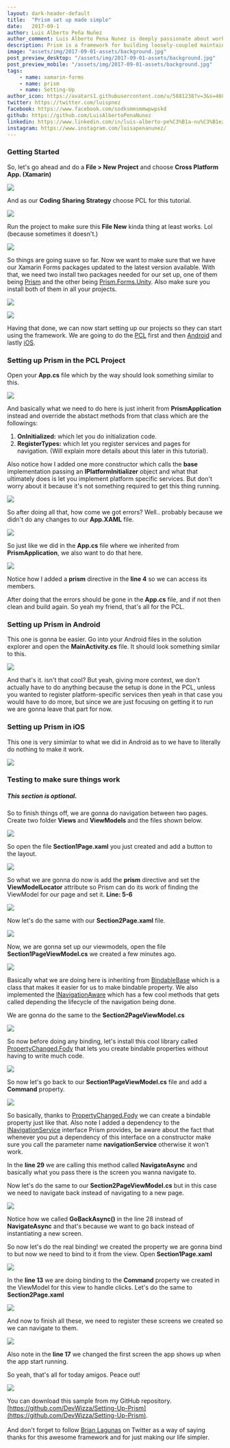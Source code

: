 ```yaml
---
layout: dark-header-default
title:  "Prism set up made simple"
date:   2017-09-1
author: Luis Alberto Peña Nuñez
author_comment: Luis Alberto Pena Nunez is deeply passionate about working with new technologies, helping people, and software engineering. He loves what technology has done for businesses and consumers, and the fact that there's no doubt it's going to have a continued effect throughout the world moving forward.
description: Prism is a framework for building loosely-coupled maintainable code without having to spend much time thinking about architecture, in this tutorial I will take you through the process of setting up Prism in the simplest way possible. All you need is a working computer and a couple cups of coffe and patience!
image: "assets/img/2017-09-01-assets/background.jpg"
post_preview_desktop: "/assets/img/2017-09-01-assets/background.jpg"
post_preview_mobile: "/assets/img/2017-09-01-assets/background.jpg"
tags:
    - name: xamarin-forms
    - name: prism
    - name: Setting-Up
author_icon: https://avatars1.githubusercontent.com/u/5881238?v=3&s=460
twitter: https://twitter.com/luispnez
facebook: https://www.facebook.com/sodksmmsmmwpwpskd
github: https://github.com/LuisAlbertoPenaNunez
linkedin: https://www.linkedin.com/in/luis-alberto-pe%C3%B1a-nu%C3%B1ez-aa70a5103/
instagram: https://www.instagram.com/luisapenanunez/
---
```


### Getting Started

So, let's go ahead and do a <b>File > New Project</b> and choose <b>Cross Platform App. (Xamarin)</b>

<a href="{{ site.github.url | replace: 'http://', '//' }}/assets/img/2017-09-01-assets/FileNewProject/FileNewProject.png"><img  class="img--small-2x" src="{{ site.github.url | replace: 'http://', '//' }}/assets/img/2017-09-01-assets/FileNewProject/FileNewProject.png"></a>

And as our <b>Coding Sharing Strategy</b> choose PCL for this tutorial.

<a href="{{ site.github.url | replace: 'http://', '//' }}/assets/img/2017-09-01-assets/FileNewProject/AfterFileNew.png"> <img  class="img--small-2x" src="{{ site.github.url | replace: 'http://', '//' }}/assets/img/2017-09-01-assets/FileNewProject/AfterFileNew.png"></a>

Run the project to make sure this <b>File New</b> kinda thing at least works. Lol (because sometimes it doesn't.)

<a href="{{ site.github.url | replace: 'http://', '//' }}/assets/img/2017-09-01-assets/FileNewProject/AppRunningAfterNewFileAndroid.png"> <img  class="img--small-2x" src="{{ site.github.url | replace: 'http://', '//' }}/assets/img/2017-09-01-assets/FileNewProject/AppRunningAfterNewFileAndroid.png">
</a>

So things are going suave so far. Now we want to make sure that we have our Xamarin Forms packages updated to the latest version available. With that, we need two install two packages needed for our set up, one of them being [Prism](https://www.nuget.org/packages/Prism.Forms/) and the other being [Prism.Forms.Unity](https://www.nuget.org/packages/Prism.Unity.Forms/). Also make sure you install both of them in all your projects.

<a href="{{ site.github.url | replace: 'http://', '//' }}/assets/img/2017-09-01-assets/FileNewProject/InstallingPrismInAllProjects.png"> <img  class="img--small-2x" src="{{ site.github.url | replace: 'http://', '//' }}/assets/img/2017-09-01-assets/FileNewProject/InstallingPrismInAllProjects.png">
</a>

<a href="{{ site.github.url | replace: 'http://', '//' }}/assets/img/2017-09-01-assets/FileNewProject/PrismUnity.png"><img  class="img--small-2x" src="{{ site.github.url | replace: 'http://', '//' }}/assets/img/2017-09-01-assets/FileNewProject/PrismUnity.png"></a>

Having that done, we can now start setting up our projects so they can start using the framework. We are going to do the [PCL](https://developer.xamarin.com/guides/cross-platform/application_fundamentals/pcl/introduction_to_portable_class_libraries/) first and then [Android](https://developer.xamarin.com/guides/android/) and lastly [iOS](https://developer.xamarin.com/guides/ios/).

### Setting up Prism in the PCL Project

Open your <b>App.cs</b> file which by the way should look something similar to this.

<a href="{{ site.github.url | replace: 'http://', '//' }}/assets/img/2017-09-01-assets/PCLInit/BeforeAppcs.png">
<img  class="img--small-2x" src="{{ site.github.url | replace: 'http://', '//' }}/assets/img/2017-09-01-assets/PCLInit/BeforeAppcs.png">
</a>

And basically what we need to do here is just inherit from <b>PrismApplication</b> instead and override the abstact methods from that class which are the followings:

1. <b>OnInitialized:</b> which let you do initialization code.
2. <b>RegisterTypes:</b> which let you register services and pages for navigation. (Will explain more details about this later in this tutorial).

Also notice how I added one more constructor which calls the <b>base</b> implementation passing an <b>IPlatformInitializer</b> object and what that ultimately does is let you implement platform specific services. But don't worry about it because it's not something required to get this thing running.

<a href="{{ site.github.url | replace: 'http://', '//' }}/assets/img/2017-09-01-assets/PCLInit/AfterSettingPrismApplication.png">
<img  class="img--small-2x" src="{{ site.github.url | replace: 'http://', '//' }}/assets/img/2017-09-01-assets/PCLInit/AfterSettingPrismApplication.png">
</a>

So after doing all that, how come we got errors? Well.. probably because we didn't do any changes to our <b>App.XAML</b> file.

<a href="{{ site.github.url | replace: 'http://', '//' }}/assets/img/2017-09-01-assets/PCLInit/BeforeAppXAML.png">
<img  class="img--small-2x" src="{{ site.github.url | replace: 'http://', '//' }}/assets/img/2017-09-01-assets/PCLInit/BeforeAppXAML.png">
</a>

So just like we did in the <b>App.cs</b> file where we inherited from <b>PrismApplication</b>, we also want to do that here.

<a href="{{ site.github.url | replace: 'http://', '//' }}/assets/img/2017-09-01-assets/PCLInit/AppXAMLAfter.png">
<img  class="img--small-2x" src="{{ site.github.url | replace: 'http://', '//' }}/assets/img/2017-09-01-assets/PCLInit/AppXAMLAfter.png">
</a>

Notice how I added a <b>prism</b> directive in the <b>line 4</b> so we can access its members.

After doing that the errors should be gone in the <b>App.cs</b> file, and if not then clean and build again. So yeah my friend, that's all for the PCL.

### Setting up Prism in Android

This one is gonna be easier. Go into your Android files in the solution explorer and open the <b>MainActivity.cs</b> file. It should look something similar to this.

<a href="{{ site.github.url | replace: 'http://', '//' }}/assets/img/2017-09-01-assets/AndroidInitialization/MainActivitySetupBefore.png"><img  class="img--small-2x" src="{{ site.github.url | replace: 'http://', '//' }}/assets/img/2017-09-01-assets/AndroidInitialization/MainActivitySetupBefore.png">
</a>

And that's it. isn't that cool? But yeah, giving more context, we don't actually have to do anything because the setup is done in the PCL, unless you wanted to register platform-specific services then yeah in that case you would have to do more, but since we are just focusing on getting it to run we are gonna leave that part for now.

### Setting up Prism in iOS

This one is very simimlar to what we did in Android as to we have to literally do nothing to make it work.

<a href="{{ site.github.url | replace: 'http://', '//' }}/assets/img/2017-09-01-assets/iOSInit/AppDelegateBefore.png"><img  class="img--small-2x" src="{{ site.github.url | replace: 'http://', '//' }}/assets/img/2017-09-01-assets/iOSInit/AppDelegateBefore.png">
</a>

### Testing to make sure things work
<h5>This section is optional.</h5>

So to finish things off, we are gonna do navigation between two pages. Create two folder <b> Views </b> and <b> ViewModels </b> and the files shown below.

<a href="{{ site.github.url | replace: 'http://', '//' }}/assets/img/2017-09-01-assets/RestructuringSolution/1.png"><img  class="img--small-2x" src="{{ site.github.url | replace: 'http://', '//' }}/assets/img/2017-09-01-assets/RestructuringSolution/1.png">
</a>

So open the file <b>Section1Page.xaml</b> you just created and add a button to the layout.

<a href="{{ site.github.url | replace: 'http://', '//' }}/assets/img/2017-09-01-assets/RestructuringSolution/2.png"><img  class="img--small-2x" src="{{ site.github.url | replace: 'http://', '//' }}/assets/img/2017-09-01-assets/RestructuringSolution/2.png">
</a>

So what we are gonna do now is add the <b>prism</b> directive and set the <b>ViewModelLocator</b> attribute so Prism can do its work of finding the ViewModel for our page and set it.
<b>Line: 5-6</b>

<a href="{{ site.github.url | replace: 'http://', '//' }}/assets/img/2017-09-01-assets/RestructuringSolution/3.png"><img  class="img--small-2x" src="{{ site.github.url | replace: 'http://', '//' }}/assets/img/2017-09-01-assets/RestructuringSolution/3.png">
</a>

Now let's do the same with our <b>Section2Page.xaml</b> file.

<a href="{{ site.github.url | replace: 'http://', '//' }}/assets/img/2017-09-01-assets/RestructuringSolution/4.png"><img  class="img--small-2x" src="{{ site.github.url | replace: 'http://', '//' }}/assets/img/2017-09-01-assets/RestructuringSolution/4.png">
</a>

Now, we are gonna set up our viewmodels, open the file <b>Section1PageViewModel.cs</b> we created a few minutes ago.

<a href="{{ site.github.url | replace: 'http://', '//' }}/assets/img/2017-09-01-assets/RestructuringSolution/6.png"><img  class="img--small-2x" src="{{ site.github.url | replace: 'http://', '//' }}/assets/img/2017-09-01-assets/RestructuringSolution/6.png">
</a>

Basically what we are doing here is inheriting from [BindableBase](https://stackoverflow.com/a/28848375/2958420) which is a class that makes it easier for us to make bindable property. We also implemented the [INavigationAware](https://prismlibrary.readthedocs.io/en/latest/Xamarin-Forms/3-Navigation-Service/#inavigationaware) which has a few cool methods that gets called depending the lifecycle of the navigation being done.

We are gonna do the same to the <b>Section2PageViewModel.cs</b>

<a href="{{ site.github.url | replace: 'http://', '//' }}/assets/img/2017-09-01-assets/RestructuringSolution/7.png"><img  class="img--small-2x" src="{{ site.github.url | replace: 'http://', '//' }}/assets/img/2017-09-01-assets/RestructuringSolution/7.png">
</a>

So now before doing any binding, let's install this cool library called [PropertyChanged.Fody](https://www.nuget.org/packages/PropertyChanged.Fody/) that lets you create bindable properties without having to write much code.

<a href="{{ site.github.url | replace: 'http://', '//' }}/assets/img/2017-09-01-assets/RestructuringSolution/InstallingFodyAfterViewModelBase.png"><img  class="img--small-2x" src="{{ site.github.url | replace: 'http://', '//' }}/assets/img/2017-09-01-assets/RestructuringSolution/InstallingFodyAfterViewModelBase.png">
</a>

So now let's go back to our <b>Section1PageViewModel.cs</b> file and add a <b>Command</b> property.

<a href="{{ site.github.url | replace: 'http://', '//' }}/assets/img/2017-09-01-assets/RestructuringSolution/10.png"><img  class="img--small-2x" src="{{ site.github.url | replace: 'http://', '//' }}/assets/img/2017-09-01-assets/RestructuringSolution/10.png">
</a>

So basically, thanks to [PropertyChanged.Fody](https://www.nuget.org/packages/PropertyChanged.Fody/) we can create a bindable property just like that. Also note I added a dependency to the [INavigationService](https://prismlibrary.readthedocs.io/en/latest/Xamarin-Forms/3-Navigation-Service/) interface Prism provides, be aware about the fact that whenever you put a dependency of this interface on a constructor make sure you call the parameter name <b>navigationService</b> otherwise it won't work.

In the <b>line 29</b> we are calling this method called <b>NavigateAsync</b> and basically what you pass there is the screen you wanna navigate to.

Now let's do the same to our <b>Section2PageViewModel.cs</b> but in this case we need to navigate back instead of navigating to a new page.

<a href="{{ site.github.url | replace: 'http://', '//' }}/assets/img/2017-09-01-assets/RestructuringSolution/11.png"><img  class="img--small-2x" src="{{ site.github.url | replace: 'http://', '//' }}/assets/img/2017-09-01-assets/RestructuringSolution/11.png">
</a>

Notice how we called <b>GoBackAsync()</b> in the line 28 instead of <b>NavigateAsync</b> and that's because we want to go back instead of instantiating a new screen.

So now let's do the real binding! we created the property we are gonna bind to but now we need to bind to it from the view. Open <b>Section1Page.xaml</b>

<a href="{{ site.github.url | replace: 'http://', '//' }}/assets/img/2017-09-01-assets/RestructuringSolution/12-1.png"><img  class="img--small-2x" src="{{ site.github.url | replace: 'http://', '//' }}/assets/img/2017-09-01-assets/RestructuringSolution/12-1.png">
</a>

In the <b>line 13</b> we are doing binding to the <b>Command</b> property we created in the ViewModel for this view to handle clicks. Let's do the same to <b>Section2Page.xaml</b>

<a href="{{ site.github.url | replace: 'http://', '//' }}/assets/img/2017-09-01-assets/RestructuringSolution/12.png"><img  class="img--small-2x" src="{{ site.github.url | replace: 'http://', '//' }}/assets/img/2017-09-01-assets/RestructuringSolution/12.png">
</a>

And now to finish all these, we need to register these screens we created so we can navigate to them.

<a href="{{ site.github.url | replace: 'http://', '//' }}/assets/img/2017-09-01-assets/RestructuringSolution/13.png"><img  class="img--small-2x" src="{{ site.github.url | replace: 'http://', '//' }}/assets/img/2017-09-01-assets/RestructuringSolution/13.png">
</a>

Also note in the <b>line 17</b> we changed the first screen the app shows up when the app start running.

So yeah, that's all for today amigos. Peace out!

<a href="{{ site.github.url | replace: 'http://', '//' }}/assets/img/2017-09-01-assets/Ran/NavigationSampleRunning.gif"><img  class="img--small" src="{{ site.github.url | replace: 'http://', '//' }}/assets/img/2017-09-01-assets/Ran/NavigationSampleRunning.gif">
</a>

You can download this sample from my GitHub repository. [https://github.com/DevWizza/Setting-Up-Prism](https://github.com/DevWizza/Setting-Up-Prism). 
<br>
<br>
And don't forget to follow [Brian Lagunas](https://twitter.com/brianlagunas) on Twitter as a way of saying thanks for this awesome framework and for just making our life simpler.